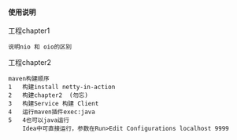 #### 使用说明

工程chapter1
    
    说明nio 和 oio的区别
    
工程chapter2

    maven构建顺序
    1   构建install netty-in-action
    2   构建chapter2  (勿忘)
    3   构建Service 构建 Client
    4   运行maven插件exec:java
    5   4也可以java运行
        Idea中可直接运行，参数在Run>Edit Configurations localhost 9999
    
